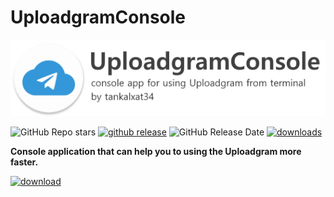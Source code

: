 # UploadgramConsole

<img src="https://github.com/tankalxat34/UploadgramConsole/raw/main/logo.png"/>

![GitHub Repo stars](https://img.shields.io/github/stars/tankalxat34/UploadgramConsole?style=social)
[![github release](https://img.shields.io/github/v/release/tankalxat34/UploadgramConsole)](https://github.com/tankalxat34/UploadgramConsole/releases/latest)
![GitHub Release Date](https://img.shields.io/github/release-date/tankalxat34/UploadgramConsole)
[![downloads](https://img.shields.io/github/downloads/tankalxat34/UploadgramConsole/total)](https://github.com/tankalxat34/UploadgramConsole/releases)

<b>Console application that can help you to using the Uploadgram more faster.</b>
 
[![download](https://img.shields.io/badge/-DOWNLOAD%20APP-brightgreen?style=for-the-badge)](https://github.com/tankalxat34/UploadgramConsole/raw/main/dist/UploadgramConsole.exe)

